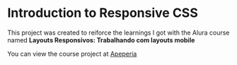 # Introduction to Responsive CSS

This project was created to reiforce the learnings I got with the Alura course named **Layouts Responsivos: Trabalhando com layouts mobile**

You can view the course project at [Apeperia](https://theawesomestorm.github.io/responsive-CSS-introduction/)
